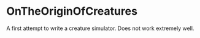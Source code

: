 # OnTheOriginOfCreatures
A first attempt to write a creature simulator. Does not work extremely well.

